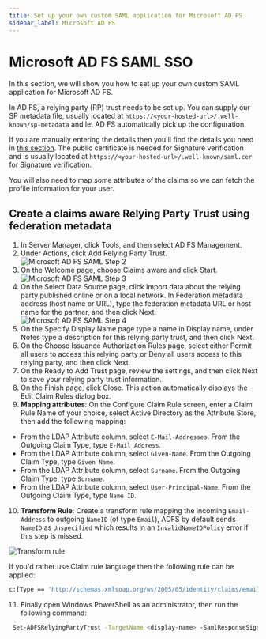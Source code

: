 ```yaml
---
title: Set up your own custom SAML application for Microsoft AD FS
sidebar_label: Microsoft AD FS
---
```


# Microsoft AD FS SAML SSO

In this section, we will show you how to set up your own custom SAML application for Microsoft AD FS.

In AD FS, a relying party (RP) trust needs to be set up. You can supply our SP metadata file, usually located at `https://<your-hosted-url>/.well-known/sp-metadata` and let AD FS automatically pick up the configuration.

If you are manually entering the details then you'll find the details you need in [this section](./generic-saml.md). The public certificate is needed for Signature verification and is usually located at `https://<your-hosted-url>/.well-known/saml.cer` for Signature verification.

You will also need to map some attributes of the claims so we can fetch the profile information for your user.

## Create a claims aware Relying Party Trust using federation metadata

1. In Server Manager, click Tools, and then select AD FS Management.
2. Under Actions, click Add Relying Party Trust.
   ![Microsoft AD FS SAML Step 2](/images/docs/jackson/sso-providers/adfs/addtrust2.png)
3. On the Welcome page, choose Claims aware and click Start.
   ![Microsoft AD FS SAML Step 3](/images/docs/jackson/sso-providers/adfs/addtrust3.png)
4. On the Select Data Source page, click Import data about the relying party published online or on a local network. In Federation metadata address (host name or URL), type the federation metadata URL or host name for the partner, and then click Next.
   ![Microsoft AD FS SAML Step 4](/images/docs/jackson/sso-providers/adfs/addtrust4.png)
5. On the Specify Display Name page type a name in Display name, under Notes type a description for this relying party trust, and then click Next.
6. On the Choose Issuance Authorization Rules page, select either Permit all users to access this relying party or Deny all users access to this relying party, and then click Next.
7. On the Ready to Add Trust page, review the settings, and then click Next to save your relying party trust information.
8. On the Finish page, click Close. This action automatically displays the Edit Claim Rules dialog box.
9. **Mapping attributes**:
   On the Configure Claim Rule screen, enter a Claim Rule Name of your choice, select Active Directory as the Attribute Store, then add the following mapping:

- From the LDAP Attribute column, select `E-Mail-Addresses`. From the Outgoing Claim Type, type `E-Mail Address`.
- From the LDAP Attribute column, select `Given-Name`. From the Outgoing Claim Type, type `Given Name`.
- From the LDAP Attribute column, select `Surname`. From the Outgoing Claim Type, type `Surname`.
- From the LDAP Attribute column, select `User-Principal-Name`. From the Outgoing Claim Type, type `Name ID`.

10. **Transform Rule**: Create a transform rule mapping the incoming `Email-Address` to outgoing `NameID` (of type `Email`), ADFS by default sends `NameID` as `Unspecified` which results in an `InvalidNameIDPolicy` error if this step is missed.

![Transform rule](/images/docs/jackson/sso-providers/adfs/nameid-email.png)

If you'd rather use Claim rule language then the following rule can be applied:

```sh
c:[Type == "http://schemas.xmlsoap.org/ws/2005/05/identity/claims/emailaddress"] => issue(Type = "http://schemas.xmlsoap.org/ws/2005/05/identity/claims/nameidentifier", Issuer = c.Issuer, OriginalIssuer = c.OriginalIssuer, Value = c.Value, ValueType = c.ValueType, Properties["http://schemas.xmlsoap.org/ws/2005/05/identity/claimproperties/format"] = "urn:oasis:names:tc:SAML:1.1:nameid-format:emailAddress");
```

11. Finally open Windows PowerShell as an administrator, then run the following command:

```sh
 Set-ADFSRelyingPartyTrust -TargetName <display-name> -SamlResponseSignature "MessageAndAssertion"
```
